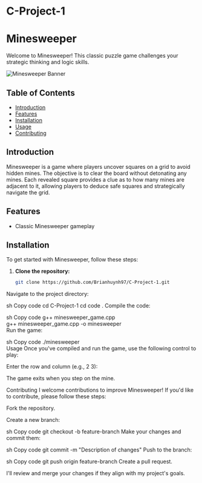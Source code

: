 # C-Project-1

# Minesweeper

Welcome to Minesweeper! This classic puzzle game challenges your strategic thinking and logic skills. 

![Minesweeper Banner](https://example.com/banner-image.jpg)

## Table of Contents

- [Introduction](#introduction)
- [Features](#features)
- [Installation](#installation)
- [Usage](#usage)
- [Contributing](#contributing)

## Introduction

Minesweeper is a game where players uncover squares on a grid to avoid hidden mines. The objective is to clear the board without detonating any mines. Each revealed square provides a clue as to how many mines are adjacent to it, allowing players to deduce safe squares and strategically navigate the grid.

## Features

- Classic Minesweeper gameplay

## Installation

To get started with Minesweeper, follow these steps:

1. **Clone the repository:**

   ```sh
   git clone https://github.com/Brianhuynh97/C-Project-1.git
Navigate to the project directory:

sh
Copy code
cd C-Project-1
cd code .
Compile the code:

sh
Copy code
g++ minesweeper_game.cpp   
g++ minesweeper_game.cpp -o minesweeper     
Run the game:

sh
Copy code
./minesweeper   
Usage
Once you've compiled and run the game, use the following control to play:

Enter the row and column (e.g., 2 3):

The game exits when you step on the mine.

Contributing
I welcome contributions to improve Minesweeper! If you'd like to contribute, please follow these steps:

Fork the repository.

Create a new branch:

sh
Copy code
git checkout -b feature-branch
Make your changes and commit them:

sh
Copy code
git commit -m "Description of changes"
Push to the branch:

sh
Copy code
git push origin feature-branch
Create a pull request.

I'll review and merge your changes if they align with my project's goals.
